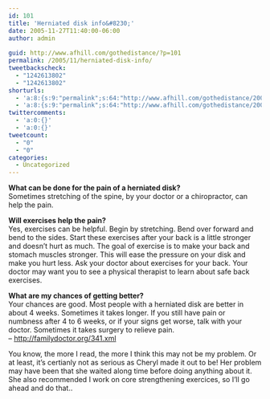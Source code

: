 ```yaml
---
id: 101
title: 'Herniated disk info&#8230;'
date: 2005-11-27T11:40:00-06:00
author: admin
  
guid: http://www.afhill.com/gothedistance/?p=101
permalink: /2005/11/herniated-disk-info/
tweetbackscheck:
  - "1242613802"
  - "1242613802"
shorturls:
  - 'a:8:{s:9:"permalink";s:64:"http://www.afhill.com/gothedistance/2005/11/herniated-disk-info/";s:7:"tinyurl";s:25:"http://tinyurl.com/bea858";s:4:"isgd";s:17:"http://is.gd/hf3Y";s:5:"bitly";s:20:"http://bit.ly/4BeBWm";s:5:"snipr";s:22:"http://snipr.com/aqq0i";s:5:"snurl";s:22:"http://snurl.com/aqq0i";s:7:"snipurl";s:24:"http://snipurl.com/aqq0i";s:4:"trim";s:17:"http://tr.im/cqki";}'
  - 'a:8:{s:9:"permalink";s:64:"http://www.afhill.com/gothedistance/2005/11/herniated-disk-info/";s:7:"tinyurl";s:25:"http://tinyurl.com/bea858";s:4:"isgd";s:17:"http://is.gd/hf3Y";s:5:"bitly";s:20:"http://bit.ly/4BeBWm";s:5:"snipr";s:22:"http://snipr.com/aqq0i";s:5:"snurl";s:22:"http://snurl.com/aqq0i";s:7:"snipurl";s:24:"http://snipurl.com/aqq0i";s:4:"trim";s:17:"http://tr.im/cqki";}'
twittercomments:
  - 'a:0:{}'
  - 'a:0:{}'
tweetcount:
  - "0"
  - "0"
categories:
  - Uncategorized
---
```

**What can be done for the pain of a herniated disk?**  
Sometimes stretching of the spine, by your doctor or a chiropractor, can help the pain.

**Will exercises help the pain?**  
Yes, exercises can be helpful. Begin by stretching. Bend over forward and bend to the sides. Start these exercises after your back is a little stronger and doesn&#8217;t hurt as much. The goal of exercise is to make your back and stomach muscles stronger. This will ease the pressure on your disk and make you hurt less. Ask your doctor about exercises for your back. Your doctor may want you to see a physical therapist to learn about safe back exercises.

**What are my chances of getting better?**  
Your chances are good. Most people with a herniated disk are better in about 4 weeks. Sometimes it takes longer. If you still have pain or numbness after 4 to 6 weeks, or if your signs get worse, talk with your doctor. Sometimes it takes surgery to relieve pain.  
&#8211; http://familydoctor.org/341.xml

You know, the more I read, the more I think this may not be my problem. Or at least, it&#8217;s certianly not as serious as Cheryl made it out to be! Her problem may have been that she waited along time before doing anything about it. She also recommended I work on core strengthening exercices, so I&#8217;ll go ahead and do that..